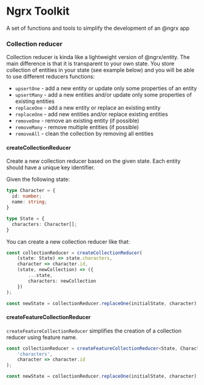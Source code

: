 # Ngrx Toolkit

A set of functions and tools to simplify the development of an @ngrx app

### Collection reducer

Collection reducer is kinda like a lightweight version of @ngrx/entity. The main difference is that it is transparent to your own state. You store collection of entities in your state (see example below) and you will be able to use different reducers functions: 

* `upsertOne` - add a new entity or update only some properties of an entity
* `upsertMany` - add a new entities and/or update only some properties of existing entities
* `replaceOne` - add a new entity or replace an existing entity
* `replaceOne` - add new entities and/or replace existing entities
* `removeOne` - remove an existing entity (if possible)
* `removeMany` - remove multiple entities (if possible)
* `removeAll` - clean the collection by removing all entities

#### createCollectionReducer

Create a new collection reducer based on the given state.
Each entity should have a unique key identifier.

Given the following state:

```ts
type Character = {
  id: number;
  name: string;
}

type State = {
  characters: Character[];
}
```

You can create a new collection reducer like that:

```ts
const collectionReducer = createCollectionReducer(
    (state: State) => state.characters,
    character => character.id,
    (state, newCollection) => ({
        ...state,
        characters: newCollection
    })
);

const newState = collectionReducer.replaceOne(initialState, character);
```

#### createFeatureCollectionReducer

`createFeatureCollectionReducer` simplifies the creation of a collection reducer using feature name.

```ts
const collectionReducer = createFeatureCollectionReducer<State, Character, number>(
    'characters',
    character => character.id
);

const newState = collectionReducer.replaceOne(initialState, character);
```